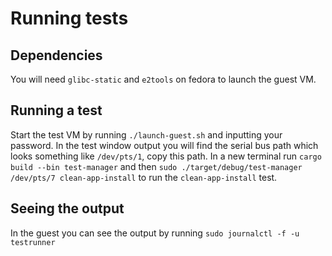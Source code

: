 # Running tests
## Dependencies
You will need `glibc-static` and `e2tools` on fedora to launch the guest VM.

## Running a test
Start the test VM by running `./launch-guest.sh` and inputting your password.
In the test window output you will find the serial bus path which looks something like `/dev/pts/1`, copy this path.
In a new terminal run `cargo build --bin test-manager` and then `sudo ./target/debug/test-manager /dev/pts/7 clean-app-install` to run the `clean-app-install` test.

## Seeing the output
In the guest you can see the output by running `sudo journalctl -f -u testrunner`
